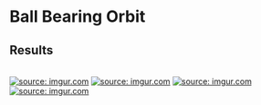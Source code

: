 # Ball Bearing Orbit
## Results
<br>
<a href="https://imgur.com/dOlJ8U5"><img src="https://i.imgur.com/dOlJ8U5.png" title="source: imgur.com" /></a>
<a href="https://imgur.com/l8HrwgA"><img src="https://i.imgur.com/l8HrwgA.png" title="source: imgur.com" /></a>
<a href="https://imgur.com/V3lPVy8"><img src="https://i.imgur.com/V3lPVy8.png" title="source: imgur.com" /></a>
<a href="https://imgur.com/rHYJL5T"><img src="https://i.imgur.com/rHYJL5T.png" title="source: imgur.com" /></a>

